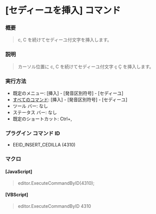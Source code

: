 # \[セディーユを挿入\] コマンド

### 概要

> c, C を続けてセディーユ付文字を挿入します。

### 説明

> カーソル位置に c, C を続けてセディーユ付文字 ç Ç を挿入します。

### 実行方法

- 既定のメニュー: \[挿入\] \- \[発音区別符号\] \- \[セディーユ\]
- [すべてのコマンド](../../glossary/allcommands): \[挿入\] \- \[発音区別符号\] \- \[セディーユ\]
- ツール バー: なし
- ステータス バー: なし
- 既定のショートカット: Ctrl+,

### プラグイン コマンド ID

- EEID\_INSERT\_CEDILLA (4310)

### マクロ

#### \[JavaScript\]

> editor.ExecuteCommandByID(4310);

#### \[VBScript\]

> editor.ExecuteCommandByID 4310
